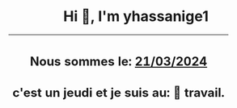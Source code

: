 <h1 align='center'>Hi 👋, I'm yhassanige1</h1>
<div align='center'>

|<h2 align='center'>Nous sommes le: <u>21/03/2024</u></h2><h2 align='center'>c'est un jeudi et je suis au: 🏢 travail.</h2>|
|---
</div>